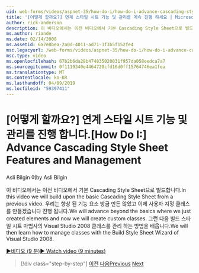 ```yaml
---
uid: web-forms/videos/aspnet-35/how-do-i/how-do-i-advance-cascading-style-sheet-features-and-management
title: '[어떻게 할까요?] 연계 스타일 시트 기능 및 관리를 계속 진행 하세요 | Microsoft Docs'
author: rick-anderson
description: 이 비디오에서는 이전 비디오에서 기본 Cascading Style Sheet으로 빌드합니다. 우리는 진행 향상 된 기능 요소 방금 만든 및...
ms.author: riande
ms.date: 02/14/2008
ms.assetid: 6a7e8bea-2a0d-4011-ad71-3f3b5f152fe4
msc.legacyurl: /web-forms/videos/aspnet-35/how-do-i/how-do-i-advance-cascading-style-sheet-features-and-management
msc.type: video
ms.openlocfilehash: 67b2b6da28b474835020031f957da058eedca7a7
ms.sourcegitcommit: 0f1119340e4464720cfd16d0ff15764746ea1fea
ms.translationtype: MT
ms.contentlocale: ko-KR
ms.lasthandoff: 04/09/2019
ms.locfileid: "59397411"
---
```

# <a name="how-do-i-advance-cascading-style-sheet-features-and-management"></a><span data-ttu-id="05939-104">[어떻게 할까요?] 연계 스타일 시트 기능 및 관리를 진행 합니다.</span><span class="sxs-lookup"><span data-stu-id="05939-104">[How Do I:] Advance Cascading Style Sheet Features and Management</span></span>

<span data-ttu-id="05939-105">Asli Bilgin 여</span><span class="sxs-lookup"><span data-stu-id="05939-105">by Asli Bilgin</span></span>

<span data-ttu-id="05939-106">이 비디오에서는 이전 비디오에서 기본 Cascading Style Sheet으로 빌드합니다.</span><span class="sxs-lookup"><span data-stu-id="05939-106">In this video we will build upon the basic Cascading Style Sheet from a previous video.</span></span> <span data-ttu-id="05939-107">우리는 향상 된 기능 요소 방금 만든 않았고 이제 사용자 지정 클래스를 만들겠습니다 진행 됩니다.</span><span class="sxs-lookup"><span data-stu-id="05939-107">We will advance beyond the basics where we just created elements and now we will create custom classes.</span></span> <span data-ttu-id="05939-108">그런 다음 빌드 스타일 시트 마법사의 Visual Studio 2008 클래스를 관리 하는 방법을 배웁니다.</span><span class="sxs-lookup"><span data-stu-id="05939-108">We will then learn how to manage classes with the Build Style Sheet Wizard of Visual Studio 2008.</span></span>

[<span data-ttu-id="05939-109">&#9654;비디오 (9 분)</span><span class="sxs-lookup"><span data-stu-id="05939-109">&#9654; Watch video (9 minutes)</span></span>](https://channel9.msdn.com/Blogs/ASP-NET-Site-Videos/how-do-i-advance-cascading-style-sheet-features-and-management)

> [!div class="step-by-step"]
> <span data-ttu-id="05939-110">[이전](how-do-i-adding-elements-to-a-css-file-and-create-new-css-on-the-fly.md)
> [다음](how-do-i-converting-a-net-20-windows-forms-application-to-net-35.md)</span><span class="sxs-lookup"><span data-stu-id="05939-110">[Previous](how-do-i-adding-elements-to-a-css-file-and-create-new-css-on-the-fly.md)
[Next](how-do-i-converting-a-net-20-windows-forms-application-to-net-35.md)</span></span>
